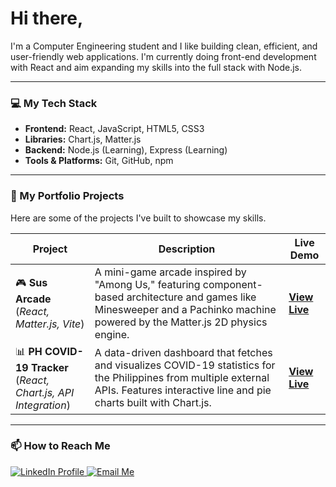 # Hi there,

I'm a Computer Engineering student and I like building clean, efficient, and user-friendly web applications. I'm currently doing front-end development with React and aim expanding my skills into the full stack with Node.js.

---

### 💻 My Tech Stack

* **Frontend:** React, JavaScript, HTML5, CSS3
* **Libraries:** Chart.js, Matter.js
* **Backend:** Node.js (Learning), Express (Learning)
* **Tools & Platforms:** Git, GitHub, npm

---

### 🚀 My Portfolio Projects

Here are some of the projects I've built to showcase my skills.

| Project                                                                          | Description                                                                                                                                                                                          | Live Demo                                                  |
| -------------------------------------------------------------------------------- | ---------------------------------------------------------------------------------------------------------------------------------------------------------------------------------------------------- | ---------------------------------------------------------- |
| 🎮 **Sus Arcade**<br>(_React, Matter.js, Vite_)                                   | A mini-game arcade inspired by "Among Us," featuring component-based architecture and games like Minesweeper and a Pachinko machine powered by the Matter.js 2D physics engine.                        | [**View Live**](https://sussy-arcade.netlify.app)          |
| 📊 **PH COVID-19 Tracker**<br>(_React, Chart.js, API Integration_)                 | A data-driven dashboard that fetches and visualizes COVID-19 statistics for the Philippines from multiple external APIs. Features interactive line and pie charts built with Chart.js.                     | [**View Live**](https://phcovid19-tracker.netlify.app)     |

---

### 📫 How to Reach Me

<p align="left">
  <a href="https://www.linkedin.com/in/mikko-melgar-447069233" target="_blank">
    <img src="https://img.shields.io/badge/LinkedIn-0A66C2?style=for-the-badge&logo=linkedin&logoColor=white" alt="LinkedIn Profile"/>
  </a>
  
  <a href="mailto:springleaked@gmail.com" target="_blank">
    <img src="https://img.shields.io/badge/Email-D14836?style=for-the-badge&logo=gmail&logoColor=white" alt="Email Me"/>
  </a>
</p>
